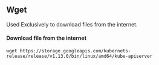 


## Wget

Used Exclusively to download files from the internet.

#### Download file from the internet
```
wget https://storage.googleapis.com/kubernets-release/release/v1.13.0/bin/linux/amd64/kube-apiserver
```